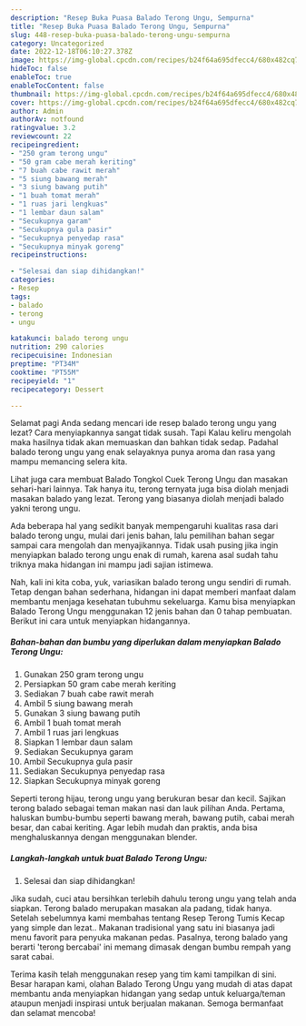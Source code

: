 ```yaml
---
description: "Resep Buka Puasa Balado Terong Ungu, Sempurna"
title: "Resep Buka Puasa Balado Terong Ungu, Sempurna"
slug: 448-resep-buka-puasa-balado-terong-ungu-sempurna
category: Uncategorized
date: 2022-12-18T06:10:27.378Z
image: https://img-global.cpcdn.com/recipes/b24f64a695dfecc4/680x482cq70/balado-terong-ungu-foto-resep-utama.jpg
hideToc: false
enableToc: true
enableTocContent: false
thumbnail: https://img-global.cpcdn.com/recipes/b24f64a695dfecc4/680x482cq70/balado-terong-ungu-foto-resep-utama.jpg
cover: https://img-global.cpcdn.com/recipes/b24f64a695dfecc4/680x482cq70/balado-terong-ungu-foto-resep-utama.jpg
author: Admin
authorAv: notfound
ratingvalue: 3.2
reviewcount: 22
recipeingredient:
- "250 gram terong ungu"
- "50 gram cabe merah keriting"
- "7 buah cabe rawit merah"
- "5 siung bawang merah"
- "3 siung bawang putih"
- "1 buah tomat merah"
- "1 ruas jari lengkuas"
- "1 lembar daun salam"
- "Secukupnya garam"
- "Secukupnya gula pasir"
- "Secukupnya penyedap rasa"
- "Secukupnya minyak goreng"
recipeinstructions:

- "Selesai dan siap dihidangkan!"
categories:
- Resep
tags:
- balado
- terong
- ungu

katakunci: balado terong ungu 
nutrition: 290 calories
recipecuisine: Indonesian
preptime: "PT34M"
cooktime: "PT55M"
recipeyield: "1"
recipecategory: Dessert

---
```



Selamat pagi Anda sedang mencari ide resep balado terong ungu yang lezat? Cara menyiapkannya sangat tidak susah. Tapi Kalau keliru mengolah maka hasilnya tidak akan memuaskan dan bahkan tidak sedap. Padahal balado terong ungu yang enak selayaknya punya aroma dan rasa yang mampu memancing selera kita.


Lihat juga cara membuat Balado Tongkol Cuek Terong Ungu dan masakan sehari-hari lainnya. Tak hanya itu, terong ternyata juga bisa diolah menjadi masakan balado yang lezat. Terong yang biasanya diolah menjadi balado yakni terong ungu.

Ada beberapa hal yang sedikit banyak mempengaruhi kualitas rasa dari balado terong ungu, mulai dari jenis bahan, lalu pemilihan bahan segar sampai cara mengolah dan menyajikannya. Tidak usah pusing jika ingin menyiapkan balado terong ungu enak di rumah, karena asal sudah tahu triknya maka hidangan ini mampu jadi sajian istimewa.


Nah, kali ini kita coba, yuk, variasikan balado terong ungu sendiri di rumah. Tetap dengan bahan sederhana, hidangan ini dapat memberi manfaat dalam membantu menjaga kesehatan tubuhmu sekeluarga. Kamu bisa menyiapkan Balado Terong Ungu menggunakan 12 jenis bahan dan 0 tahap pembuatan. Berikut ini cara untuk menyiapkan hidangannya.

<!--inarticleads1-->

##### Bahan-bahan dan bumbu yang diperlukan dalam menyiapkan Balado Terong Ungu:

1. Gunakan 250 gram terong ungu
1. Persiapkan 50 gram cabe merah keriting
1. Sediakan 7 buah cabe rawit merah
1. Ambil 5 siung bawang merah
1. Gunakan 3 siung bawang putih
1. Ambil 1 buah tomat merah
1. Ambil 1 ruas jari lengkuas
1. Siapkan 1 lembar daun salam
1. Sediakan Secukupnya garam
1. Ambil Secukupnya gula pasir
1. Sediakan Secukupnya penyedap rasa
1. Siapkan Secukupnya minyak goreng


Seperti terong hijau, terong ungu yang berukuran besar dan kecil. Sajikan terong balado sebagai teman makan nasi dan lauk pilihan Anda. Pertama, haluskan bumbu-bumbu seperti bawang merah, bawang putih, cabai merah besar, dan cabai keriting. Agar lebih mudah dan praktis, anda bisa menghaluskannya dengan menggunakan blender. 

<!--inarticleads2-->

##### Langkah-langkah untuk buat Balado Terong Ungu:


1. Selesai dan siap dihidangkan!

Jika sudah, cuci atau bersihkan terlebih dahulu terong ungu yang telah anda siapkan. Terong balado merupakan masakan ala padang, tidak hanya. Setelah sebelumnya kami membahas tentang Resep Terong Tumis Kecap yang simple dan lezat.. Makanan tradisional yang satu ini biasanya jadi menu favorit para penyuka makanan pedas. Pasalnya, terong balado yang berarti &#39;terong bercabai&#39; ini memang dimasak dengan bumbu rempah yang sarat cabai. 

Terima kasih telah menggunakan resep yang tim kami tampilkan di sini. Besar harapan kami, olahan Balado Terong Ungu yang mudah di atas dapat membantu anda menyiapkan hidangan yang sedap untuk keluarga/teman ataupun menjadi inspirasi untuk berjualan makanan. Semoga bermanfaat dan selamat mencoba!
